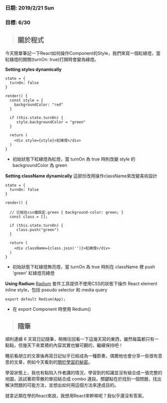 ### 日期: 2019/2/21 Sun

### 目標: 6/30

> ## 關於程式

今天簡單筆記一下React如何操作Component的Style，我們來寫一個紅綠燈，當紅綠燈的開關(turnOn: true)打開時會變為綠燈。

**Setting styles dynamically**
```
state = {
  turnOn: false
}

render() {
  const style = {
    backgroundColor: "red"
  }
  
  if (this.state.turnOn) {
     style.backgroundColor = "green"
  }
  
  return (
    <div style={style}>紅綠燈</div>  
  )
}
```
* 初始狀態下紅綠燈為紅燈，當 turnOn 為 true 時則改變 style 的 backgroundColor 為 green

**Setting className dynamically**
這部份改用操作className來改變美術設計
```
state = {
  turnOn: false
}

render() {
  
  // 已經在css檔設定.green { background-color: green; }
  const class = [];
  
  if (this.state.turnOn) {
     class.push("green")
  }
  
  return (
    <div className={class.join('')}>紅綠燈</div>  
  )
}
```
* 初始狀態下紅綠燈無亮燈，當 turnOn 為 true 時則在 className 裡 push 'green' 紅綠燈亮綠燈

**Using Radium**
[Radium](https://www.npmjs.com/package/radium) 套件工具提供不使用CSS的狀態下操作 React element inline style，包括 pseudo selector 和 media query
```
export default Redium(App);
```
* 在 export Component 時使用 Redium()


> ## 隨筆
順利連續 6 天寫日記隨筆，稍微往回看一下這幾天寫的東西，雖然每篇都只有一點點，但幾天下來累積的內容其實也蠻可觀的，繼續保持吧！

睡前看胡立的文章後再寫日記似乎已經成為一種節奏，偶爾他也會分享一些很有意思的文章，例如今天看到的[關於學習的秘密](https://www.facebook.com/AEXERS/media_set?set=a.2000341100052692&type=3)。

學習狀態上，我也有點陷入作者講的情況，學習到的知識並沒有組合成一張完整的地圖，該試著把零散的單招結合成 combo 連段。關鍵點在於找到一個問題，找出解決問題的可能方法，並想出如何用這個方法來達成目的。

就拿近期在學的React來說，我想用React來幹嘛呢？我似乎還沒有答案。
